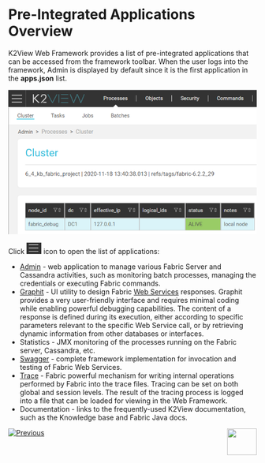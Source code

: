 # Pre-Integrated Applications Overview

K2View Web Framework provides a list of pre-integrated applications that can be accessed from the framework toolbar. When the user logs into the framework, Admin is displayed by default since it is the first application in the **apps.json** list. 

<img src="images/30_02_toolbar.PNG" alt="image" style="zoom:80%;" />

Click <img src="images/30_02_icon.PNG" alt="image" style="zoom:67%;" /> icon to open the list of applications:

- [Admin](03_web_admin_application.md) - web application to manage various Fabric Server and Cassandra activities, such as monitoring batch processes, managing the credentials or executing Fabric commands.
- [Graphit](/articles/15_web_services_and_graphit/17_Graphit/01_graphit_overview.md) - UI utility to design Fabric [Web Services](/articles/15_web_services_and_graphit/01_web_services_overview.md) responses. Graphit provides a very user-friendly interface and requires minimal coding while enabling powerful debugging capabilities. The content of a response is defined during its execution, either according to specific parameters relevant to the specific Web Service call, or by retrieving dynamic information from other databases or interfaces.
- Statistics - JMX monitoring of the processes running on the Fabric server, Cassandra, etc.
- [Swagger](/articles/15_web_services_and_graphit/09_swagger.md) - complete framework implementation for invocation and testing of Fabric Web Services.
- [Trace](/articles/29_tracing/05_trace_view.md) - Fabric powerful mechanism for writing internal operations performed by Fabric into the trace files. Tracing can be set on both global and session levels. The result of the tracing process is logged into a file that can be loaded for viewing in the Web Framework.
- Documentation - links to the frequently-used K2View documentation, such as the Knowledge base and Fabric Java docs.
<!-- - 6.4 Data Catalog - TBD-->
<!-- - 6.4 Data Editor - TBD-->



[![Previous](/articles/images/Previous.png)](01_web_framework_overview.md)[<img align="right" width="60" height="54" src="/articles/images/Next.png">](03_web_admin_application.md) 
